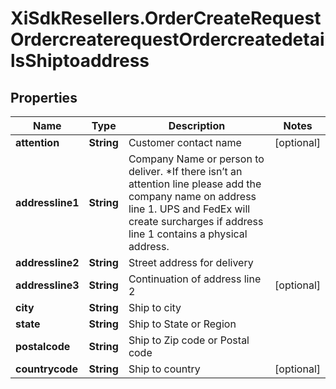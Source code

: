 # XiSdkResellers.OrderCreateRequestOrdercreaterequestOrdercreatedetailsShiptoaddress

## Properties

Name | Type | Description | Notes
------------ | ------------- | ------------- | -------------
**attention** | **String** | Customer contact name | [optional] 
**addressline1** | **String** | Company Name or person to deliver. *If there isn’t an attention line please add the company name on address line 1.   UPS and FedEx will create surcharges if address line 1 contains a physical address. | 
**addressline2** | **String** | Street address for delivery | 
**addressline3** | **String** | Continuation of address line 2 | [optional] 
**city** | **String** | Ship to city | 
**state** | **String** | Ship to State or Region | 
**postalcode** | **String** | Ship to Zip code or Postal code | 
**countrycode** | **String** | Ship to country | [optional] 


